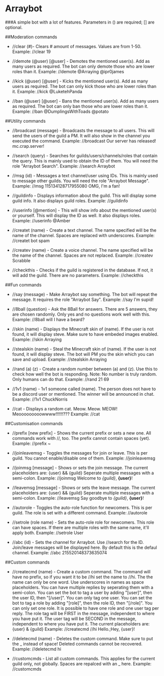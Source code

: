 # Arraybot


###A simple bot with a lot of features.
Parameters in () are required; [] are optional.


##Moderation commands



* //clear (#)- Clears # amount of messages. Values are from 1-50.
Example: //clear 19

* //demote (@user) [@user] - Demotes the mentioned user(s).
Add as many users as required.
The bot can only demote those who are lower roles than it.
Example: //demote @Arraying @ipr0james

* //kick (@user) [@user] - Kicks the mentioned user(s).
Add as many users as required.
The bot can only kick those who are lower roles than it.
Example: //kick @LuketehPanda

* //ban (@user) [@user] - Bans the mentioned user(s).
Add as many users as required.
The bot can only ban those who are lower roles than it.
Example: //ban @DumplingsWithToads @potato



##Utility commands



* //broadcast (message) - Broadcasts the message to all users.
This will send the users of the guild a PM.
It will also show in the channel you executed the command.
Example: //broadcast Our server has released! mc.crap.server!

* //search (query) - Searches for guilds/users/channels/roles that contain the query.
This is mainly used to obtain the ID of them.
You will need the role "Arraybot Search".
Example: //search Arraybot

* //msg (id) - Messages a text channel/user using IDs.
This is mainly used to message other guilds.
You will need the role "Arraybot Message".
Example: //msg 115134128717955080 OMG, I'm a fan!

* //guildinfo - Displays information about the guild.
This will display some guild info.
It also displays guild roles.
Example: //guildinfo

* //userinfo [@mention] - This will show info about the mentioned user(s) or yourself.
This will display the ID as well.
It also displays roles.
Example: //userinfo @Amber

* //createt (name) - Create a text channel.
The name specified will be the name of the channel.
Spaces are replaced with underscores.
Example: //createt bot spam

* //createv (name) - Create a voice channel.
The name specified will be the name of the channel.
Spaces are not replaced.
Example: //createv Scrabble

* //checkthis - Checks if the guild is registered in the database.
If not, it will add the guild.
There are no parameters.
Example: //checkthis



##Fun commands



* //say (message) - Make Arraybot say something.
The bot will repeat the message.
It requires the role "Arraybot Say".
Example: //say I'm supid!

* //8ball (question) - Ask the 8Ball for answers.
There are 5 answers, they are chosen randomly.
Only yes and no questions work well with this.
Example: //8ball will I have a beard?

* //skin (name) - Displays the Minecraft skin of (name).
If the user is not found, it will display steve.
Make sure to have embeded images enabled.
Example: //skin Arraying

* //stealskin (name) - Steal the Minecraft skin of (name).
If the user is not found, it will display steve.
The bot will PM you the skin which you can save and upload.
Example: //stealskin Arraying

* //rand (a) (z) - Create a random number between (a) and (z).
Use this to check how well the bot is responding.
Note: No number is truly random. Only humans can do that.
Example: //rand 21 69

* //1v1 (name) - 1v1 someone called (name).
The person does not have to be a discord user or mentioned.
The winner will be announced in chat.
Example: //1v1 ChuckNorris

* //cat - Displays a random cat.
Meow. Meow. MEOW!
Meooooooooowwww!!!!!!???
Example: //cat



##Customisation commands



* //prefix [new prefix] - Shows the current prefix or sets a new one.
All commands work with //, too.
The prefix cannot contain spaces (yet).
Example: //prefix ~

* //joinleavemsg - Toggles the messages for join or leave.
This is per guild.
You cannot enable/disable one of them.
Example: //joinleavemsg

* //joinmsg [message] - Shows or sets the join message.
The current placeholders are: {user} && {guild}
Seperate multiple messages with a semi-colon.
Example: //joinmsg Welcome to *{guild}*, **{user}**!

* //leavemsg [message] - Shows or sets the leave message.
The current placeholders are: {user} && {guild}
Seperate multiple messages with a semi-colon.
Example: //leavemsg Say goodbye to *{guild}*, **{user}**!

* //autorole - Toggles the auto-role function for newcomers.
This is per guild.
The role is set with a different command.
Example: //autorole

* //setrole (role name) - Sets the auto-role role for newcomers.
This role can have spaces.
If there are multiple roles with the same name, it'll apply both.
Example: //setrole User

* //abc (id) - Sets the channel for Arraybot. Use //search for the ID.
Join/leave messages will be displayed here.
By default this is the defaul channel.
Example: //abc 215520148373635074



##Custom commands
* //createcmd (name) <response> - Create a custom command.
The command will have no prefix, so if you want it to be //hi set the name to //hi.
The the name can only be one word.
Use underscores in names as space placeholders.
You can have multiple replies by seperating them with a semi-colon.
You can set the bot to tag a user by adding "[user]", then the user ID, then "[/user]".
You can only tag one user.
You can set the bot to tag a role by adding "[role]", then the role ID, then "[/role]".
You can only set one role.
It is possible to have one role and one user tag per reply.
The role tag will be FIRST in the message, independent to where you have put it.
The user tag will be SECOND in the message, independent to where you have put it.
The current placeholders are: {user} & {guild}
Example: //createcmd //hi Hello.;Hey, {user}!

* //deletecmd (name) - Deletes the custom command.
Make sure to put the _ instead of space!
Deleted commands cannot be recovered.
Example: //deletecmd hi

* //customcmds - List all custom commands.
This applies for the current guild only, not globally.
Spaces are repalced with an _ here.
Example: //customcmds



